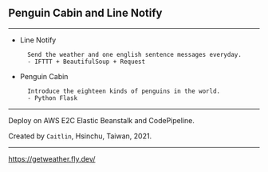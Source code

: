 

Penguin Cabin and Line Notify
---

---
* Line Notify 
 
        Send the weather and one english sentence messages everyday.
        - IFTTT + BeautifulSoup + Request
        

* Penguin Cabin 
 
        Introduce the eighteen kinds of penguins in the world.
        - Python Flask


---

Deploy on AWS E2C Elastic Beanstalk and CodePipeline.

Created by `Caitlin`, Hsinchu, Taiwan, 2021.

---

https://getweather.fly.dev/





